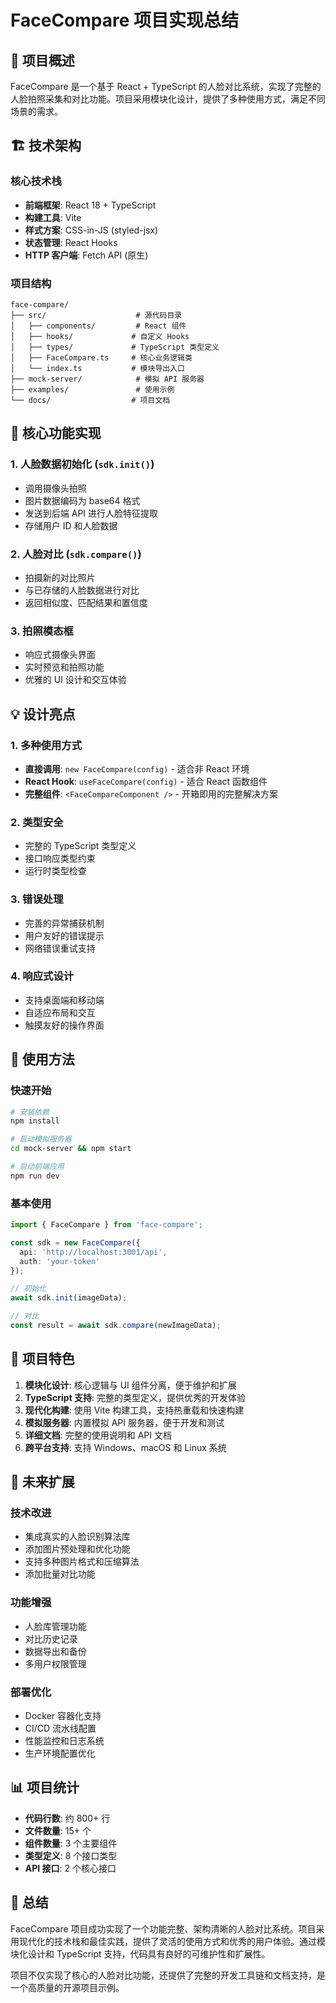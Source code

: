 # FaceCompare 项目实现总结

## 🎯 项目概述

FaceCompare 是一个基于 React + TypeScript 的人脸对比系统，实现了完整的人脸拍照采集和对比功能。项目采用模块化设计，提供了多种使用方式，满足不同场景的需求。

## 🏗️ 技术架构

### 核心技术栈
- **前端框架**: React 18 + TypeScript
- **构建工具**: Vite
- **样式方案**: CSS-in-JS (styled-jsx)
- **状态管理**: React Hooks
- **HTTP 客户端**: Fetch API (原生)

### 项目结构
```
face-compare/
├── src/                    # 源代码目录
│   ├── components/         # React 组件
│   ├── hooks/             # 自定义 Hooks
│   ├── types/             # TypeScript 类型定义
│   ├── FaceCompare.ts     # 核心业务逻辑类
│   └── index.ts           # 模块导出入口
├── mock-server/            # 模拟 API 服务器
├── examples/               # 使用示例
└── docs/                  # 项目文档
```

## 🚀 核心功能实现

### 1. 人脸数据初始化 (`sdk.init()`)
- 调用摄像头拍照
- 图片数据编码为 base64 格式
- 发送到后端 API 进行人脸特征提取
- 存储用户 ID 和人脸数据

### 2. 人脸对比 (`sdk.compare()`)
- 拍摄新的对比照片
- 与已存储的人脸数据进行对比
- 返回相似度、匹配结果和置信度

### 3. 拍照模态框
- 响应式摄像头界面
- 实时预览和拍照功能
- 优雅的 UI 设计和交互体验

## 💡 设计亮点

### 1. 多种使用方式
- **直接调用**: `new FaceCompare(config)` - 适合非 React 环境
- **React Hook**: `useFaceCompare(config)` - 适合 React 函数组件
- **完整组件**: `<FaceCompareComponent />` - 开箱即用的完整解决方案

### 2. 类型安全
- 完整的 TypeScript 类型定义
- 接口响应类型约束
- 运行时类型检查

### 3. 错误处理
- 完善的异常捕获机制
- 用户友好的错误提示
- 网络错误重试支持

### 4. 响应式设计
- 支持桌面端和移动端
- 自适应布局和交互
- 触摸友好的操作界面

## 🔧 使用方法

### 快速开始
```bash
# 安装依赖
npm install

# 启动模拟服务器
cd mock-server && npm start

# 启动前端应用
npm run dev
```

### 基本使用
```typescript
import { FaceCompare } from 'face-compare';

const sdk = new FaceCompare({
  api: 'http://localhost:3001/api',
  auth: 'your-token'
});

// 初始化
await sdk.init(imageData);

// 对比
const result = await sdk.compare(newImageData);
```

## 🌟 项目特色

1. **模块化设计**: 核心逻辑与 UI 组件分离，便于维护和扩展
2. **TypeScript 支持**: 完整的类型定义，提供优秀的开发体验
3. **现代化构建**: 使用 Vite 构建工具，支持热重载和快速构建
4. **模拟服务器**: 内置模拟 API 服务器，便于开发和测试
5. **详细文档**: 完整的使用说明和 API 文档
6. **跨平台支持**: 支持 Windows、macOS 和 Linux 系统

## 🔮 未来扩展

### 技术改进
- 集成真实的人脸识别算法库
- 添加图片预处理和优化功能
- 支持多种图片格式和压缩算法
- 添加批量对比功能

### 功能增强
- 人脸库管理功能
- 对比历史记录
- 数据导出和备份
- 多用户权限管理

### 部署优化
- Docker 容器化支持
- CI/CD 流水线配置
- 性能监控和日志系统
- 生产环境配置优化

## 📊 项目统计

- **代码行数**: 约 800+ 行
- **文件数量**: 15+ 个
- **组件数量**: 3 个主要组件
- **类型定义**: 8 个接口类型
- **API 接口**: 2 个核心接口

## 🎉 总结

FaceCompare 项目成功实现了一个功能完整、架构清晰的人脸对比系统。项目采用现代化的技术栈和最佳实践，提供了灵活的使用方式和优秀的用户体验。通过模块化设计和 TypeScript 支持，代码具有良好的可维护性和扩展性。

项目不仅实现了核心的人脸对比功能，还提供了完整的开发工具链和文档支持，是一个高质量的开源项目示例。
